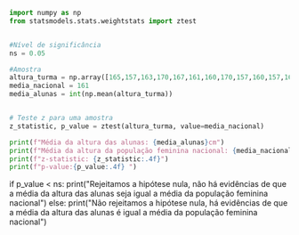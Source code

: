 ```python
import numpy as np
from statsmodels.stats.weightstats import ztest


#Nível de significância
ns = 0.05

#Amostra
altura_turma = np.array([165,157,163,170,167,161,160,170,157,160,157,168,162,170,167,165,166,158,174,169,163,174,162,170,155,154,158,160,166])
media_nacional = 161
media_alunas = int(np.mean(altura_turma))


# Teste z para uma amostra
z_statistic, p_value = ztest(altura_turma, value=media_nacional)

print(f"Média da altura das alunas: {media_alunas}cm")
print(f"Média da altura da população feminina nacional: {media_nacional}cm")
print(f"z-statistic: {z_statistic:.4f}")
print(f"p-value:{p_value:.4f} ")
```

if p_value < ns:
    print("Rejeitamos a hipótese nula, não há evidências de que a média da altura das alunas seja igual a média da população feminina nacional")
else:
    print("Não rejeitamos a hipótese nula, há evidências de que a média da altura das alunas é igual a média da população feminina nacional")

